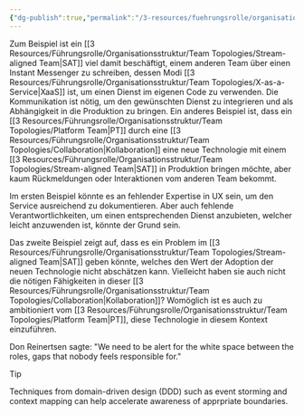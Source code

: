 ```yaml
---
{"dg-publish":true,"permalink":"/3-resources/fuehrungsrolle/organisationsstruktur/team-topologies/fehler-im-entwurf-erkennen/","created":"2024-04-28T15:39:09.042+02:00","updated":"2024-04-29T07:29:29.937+02:00"}
---
```



Zum Beispiel ist ein [[3 Resources/Führungsrolle/Organisationsstruktur/Team Topologies/Stream-aligned Team\|SAT]] viel damit beschäftigt, einem anderen Team über einen Instant Messenger zu schreiben, dessen Modi [[3 Resources/Führungsrolle/Organisationsstruktur/Team Topologies/X-as-a-Service\|XaaS]] ist, um einen Dienst im eigenen Code zu verwenden. Die Kommunikation ist nötig, um den gewünschten Dienst zu integrieren und als Abhängigkeit in die Produktion zu bringen.
Ein anderes Beispiel ist, dass ein [[3 Resources/Führungsrolle/Organisationsstruktur/Team Topologies/Platform Team\|PT]] durch eine [[3 Resources/Führungsrolle/Organisationsstruktur/Team Topologies/Collaboration\|Kollaboration]] eine neue Technologie mit einem [[3 Resources/Führungsrolle/Organisationsstruktur/Team Topologies/Stream-aligned Team\|SAT]] in Produktion bringen möchte, aber kaum Rückmeldungen oder Interaktionen vom anderen Team bekommt.

Im ersten Beispiel könnte es an fehlender Expertise in UX sein, um den Service ausreichend zu dokumentieren. Aber auch fehlende Verantwortlichkeiten, um einen entsprechenden Dienst anzubieten, welcher leicht anzuwenden ist, könnte der Grund sein.

Das zweite Beispiel zeigt auf, dass es ein Problem im [[3 Resources/Führungsrolle/Organisationsstruktur/Team Topologies/Stream-aligned Team\|SAT]] geben könnte, welches den Wert der Adoption der neuen Technologie nicht abschätzen kann. Vielleicht haben sie auch nicht die nötigen Fähigkeiten in dieser [[3 Resources/Führungsrolle/Organisationsstruktur/Team Topologies/Collaboration\|Kollaboration]]? Womöglich ist es auch zu ambitioniert vom [[3 Resources/Führungsrolle/Organisationsstruktur/Team Topologies/Platform Team\|PT]], diese Technologie in diesem Kontext einzuführen. 

Don Reinertsen sagte: "We need to be alert for the white space between the roles, gaps that nobody feels responsible for."

> [!TIP]
> Techniques from domain-driven design (DDD) such as event storming and context mapping can help accelerate awareness of apprpriate boundaries.
